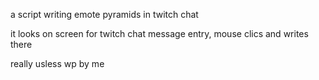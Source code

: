a script writing emote pyramids in twitch chat

it looks on screen for twitch chat message entry, mouse clics and writes there

really usless wp by me